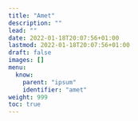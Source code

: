 ```yaml
---
title: "Amet"
description: ""
lead: ""
date: 2022-01-18T20:07:56+01:00
lastmod: 2022-01-18T20:07:56+01:00
draft: false
images: []
menu:
  know:
    parent: "ipsum"
    identifier: "amet"
weight: 999
toc: true
---
```

